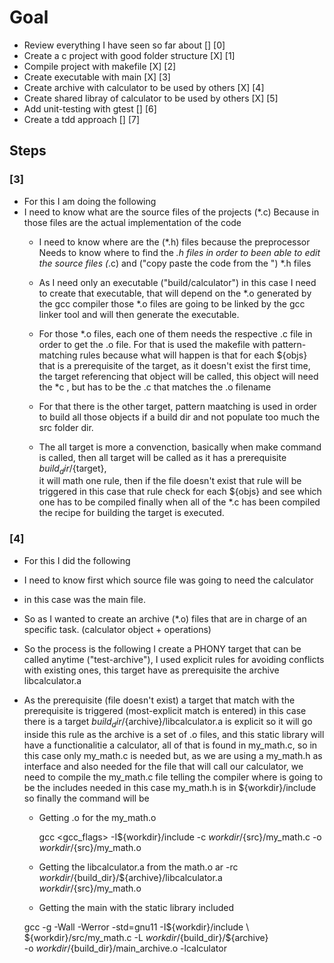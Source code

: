 
# Goal
- Review everything I have seen so far about                       []  [0]
- Create a c project with good folder structure					   [X] [1]
- Compile project with makefile                                    [X]  [2]
- Create executable with main                                      [X]  [3]
- Create archive with calculator to be used by others              [X]  [4]
- Create shared libray of calculator to be used by others		   [X]  [5]
- Add unit-testing with gtest                                      []  [6]
- Create a tdd approach											   []  [7]

## Steps
### [3]
  - For this I am doing the following
- I need to know what are the source files of the projects (*.c)
  Because in those files are the actual implementation of the code
  - I need to know where are the (*.h) files because the preprocessor 
  Needs to know where to find the *.h files in order to been able
  to edit the source files (*.c) and ("copy paste the code from the ")
  *.h files
  - As I need only an executable ("build/calculator") in this case
  I need to create that executable, that will depend on the *.o generated
  by the gcc compiler those *.o files are going to be linked by the gcc
  linker tool and will then generate the executable.
  - For those *.o files, each one of them needs the respective .c file in order
  to get the .o file. For that is used the makefile with pattern-matching rules
  because what will happen is that for each ${objs} that is a prerequisite of 
  the target, as it doesn't exist the first time, the target referencing that object
  will be called, this object will need the *c , but has to be the .c that matches the 
  .o filename

  - For that there is the other target, pattern maatching is used in order to build
  all those objects if a build dir and not populate too much the src folder dir.
  - The all target is more a convenction, basically when make command is called, then
  all target will be called as it has a prerequisite ${build_dir}/${target},  
  it will math one rule, then if the file doesn't exist that rule will be triggered
  in this case that rule check for each ${objs} and see which one has to be compiled
  finally when all of the *.c has been compiled the recipe for building the target
  is executed.

### [4]

  - For this I did the following
  - I need to know first which source file was going to need the calculator
  - in this case was the main file.
  - So as I wanted to create an archive (*.o) files that are in charge of an specific
task. (calculator object + operations)
  - So the process is the following I create a PHONY target that can be called 
    anytime ("test-archive"), I used explicit rules for avoiding conflicts with
    existing ones, this target have as prerequisite the archive libcalculator.a

  - As the prerequisite (file doesn't exist) a target that match with the prerequisite
    is triggered (most-explicit match is entered) in this case there is a target
    ${build_dir}/${archive}/libcalculator.a is explicit so it will go inside this rule
    as the archive is a set of .o files, and this static library will have a functionalitie
    a calculator, all of that is found in my_math.c, so in this case only 
    my_math.c is needed but, as we are using a my_math.h as interface and also 
    needed for the file that will call our calculator, we need to compile the 
    my_math.c file telling the compiler where is going to be the includes needed
    in this case my_math.h is in ${workdir}/include so finally the command will be

    - Getting .o for the my_math.o

      gcc <gcc_flags> -I${workdir}/include  -c ${workdir}/${src}/my_math.c -o \
      ${workdir}/${src}/my_math.o

    - Getting the libcalculator.a from the math.o
      ar -rc ${workdir}/${build_dir}/${archive}/libcalculator.a  ${workdir}/${src}/my_math.o 
      
    - Getting the main with the static library included 

    gcc -g -Wall -Werror -std=gnu11 -I${workdir}/include \ 
             ${workdir}/src/my_math.c -L ${workdir}/${build_dir}/${archive} \
             -o ${workdir}/${build_dir}/main_archive.o -lcalculator




    










